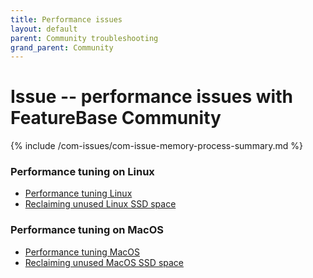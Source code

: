 ```yaml
---
title: Performance issues
layout: default
parent: Community troubleshooting
grand_parent: Community
---
```


# Issue -- performance issues with FeatureBase Community

{% include /com-issues/com-issue-memory-process-summary.md %}

### Performance tuning on Linux

* [Performance tuning Linux](/docs/community/com-troubleshooting/com-issue-linux-tuning)
* [Reclaiming unused Linux SSD space](/docs/community/com-troubleshooting/com-issue-linux-ssd)

### Performance tuning on MacOS

* [Performance tuning MacOS](/docs/community/com-troubleshooting/com-issue-macos-tuning)
* [Reclaiming unused MacOS SSD space](/docs/community/com-troubleshooting/com-issue-macos-ssd)
